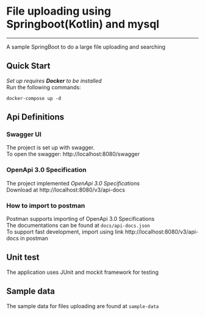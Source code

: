 # File uploading using Springboot(Kotlin) and mysql
___
A sample SpringBoot to do a large file uploading and searching
## Quick Start
*Set up requires __Docker__ to be installed*\
Run the following commands:
```bazaar
docker-compose up -d 
```
## Api Definitions
### Swagger UI
The project is set up with swagger.\
To open the swagger: http://localhost:8080/swagger
### OpenApi 3.0 Specification
The project implemented *OpenApi 3.0 Specifications* \
Download at http://localhost:8080/v3/api-docs
### How to import to postman
Postman supports importing of OpenApi 3.0 Specifications \
The documentations can be found at `docs/api-docs.json` \
To support fast development, import using link http://localhost:8080/v3/api-docs in postman

## Unit test
The application uses JUnit and mockit framework for testing

## Sample data
The sample data for files uploading are found at `sample-data`

